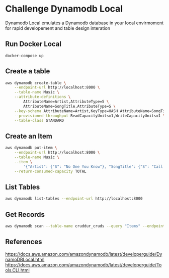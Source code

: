 # Challenge Dynamodb Local

Dynamodb Local emulates a Dynamodb database in your local envirmoment
for rapid developement and table design interation

## Run Docker Local

```
docker-compose up
```

## Create a table

```sh
aws dynamodb create-table \
    --endpoint-url http://localhost:8000 \
    --table-name Music \
    --attribute-definitions \
        AttributeName=Artist,AttributeType=S \
        AttributeName=SongTitle,AttributeType=S \
    --key-schema AttributeName=Artist,KeyType=HASH AttributeName=SongTitle,KeyType=RANGE \
    --provisioned-throughput ReadCapacityUnits=1,WriteCapacityUnits=1 \
    --table-class STANDARD
```

## Create an Item

```sh
aws dynamodb put-item \
    --endpoint-url http://localhost:8000 \
    --table-name Music \
    --item \
        '{"Artist": {"S": "No One You Know"}, "SongTitle": {"S": "Call Me Today"}, "AlbumTitle": {"S": "Somewhat Famous"}}' \
    --return-consumed-capacity TOTAL  
```

## List Tables

```sh
aws dynamodb list-tables --endpoint-url http://localhost:8000
```

## Get Records

```sh
aws dynamodb scan --table-name cruddur_cruds --query "Items" --endpoint-url http://localhost:8000
````

## References

https://docs.aws.amazon.com/amazondynamodb/latest/developerguide/DynamoDBLocal.html
https://docs.aws.amazon.com/amazondynamodb/latest/developerguide/Tools.CLI.html